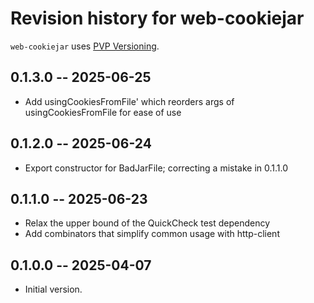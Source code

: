 # Revision history for web-cookiejar

`web-cookiejar` uses [PVP Versioning][1].


## 0.1.3.0 -- 2025-06-25

* Add usingCookiesFromFile' which reorders args of usingCookiesFromFile for ease
  of use

## 0.1.2.0 -- 2025-06-24

* Export constructor for BadJarFile; correcting a mistake in 0.1.1.0

## 0.1.1.0 -- 2025-06-23

* Relax the upper bound of the QuickCheck test dependency
* Add combinators that simplify common usage with http-client


## 0.1.0.0 -- 2025-04-07

* Initial version.

[1]: https://pvp.haskell.org
